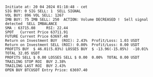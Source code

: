     Initiate at: 20 04 2024 01:18:48 - cet
    SIG BUY: 0 SIG SELL: 1  SELL SIGNAL
    VOL BUY: 896 VOL SELL: 1267
    IMB BUY: 75 IMB SELL: 250  ACTION: Volume DECREASED !  Sell signal detected  SELL IMBALANCE
    SMA : 63715.08     RSI: 22.44
    SPOT   Current Price 63711.91
    FUTURE Current Price 63697.40
    Return on Investment BUY  (ROI): 2.43%  Profit/Loss: 1.03 USDT
    Return on Investment SELL (ROI): 0.00%  Profit/Loss: 0.00 USDT
    PROFITS BUY  $ 46.01(5.03%) LOSSES BUY  $ -13.96(-15.05%)  -10.01%  TOTAL 32.05 USDT
    PROFITS SELL $ 0.00 LOSSES SELL $ 0.00  0.00%  TOTAL 0.00 USDT
    TRAILING STOP ROI  BUY 2.38%
    TRAILING LAST ROI  BUY 2.43%
    OPEN BUY BTCUSDT Entry Price: 63697.40
